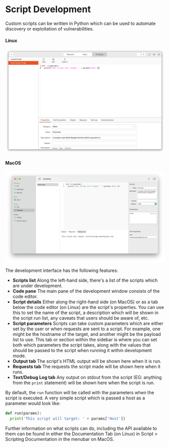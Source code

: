 # Script Development

Custom scripts can be written in Python which can be used to automate discovery or exploitation of vulnerabilities.

<!-- tabs:start -->

#### **Linux**

<picture>
  <source media="(prefers-color-scheme: dark)" srcset="../_media/Linux/Dark/ScriptDevelopment.png">
  <img alt="Script development" src="../_media/Linux/Light/ScriptDevelopment.png">
</picture>

#### **MacOS**

<picture>
  <source media="(prefers-color-scheme: dark)" srcset="../_media/Mac/Dark/ScriptDevelopment.png">
  <img alt="Script development" src="../_media/Mac/Light/ScriptDevelopment.png">
</picture>

<!-- tabs:end -->

The development interface has the following features:
  * **Scripts list** Along the left-hand side, there's a list of the scripts which are under development.
  * **Code pane** The main pane of the development window consists of the code editor.
  * **Script details** Either along the right-hand side (on MacOS) or as a tab below the code editor (on Linux) are the script's properties. You can use this to set the name of the script, a description which will be shown in the script run list, any caveats that users should be aware of, etc.
  * **Script parameters** Scripts can take custom parameters which are either set by the user or when requests are sent to a script. For example, one might be the hostname of the target, and another might be the payload list to use. This tab or section within the sidebar is where you can set both which parameters the script takes, along with the values that should be passed to the script when running it within development mode.
  * **Output tab** The script's HTML output will be shown here when it is run.
  * **Requests tab** The requests the script made will be shown here when it runs.
  * **Text/Debug Log tab** Any output on stdout from the script (EG: anything from the `print` statement) will be shown here when the script is run.

By default, the `run` function will be called with the parameters when the script is executed. A very simple script which is passed a host as a parameter would look like:

```python
def run(params):
  print('This script will target: ' + params['Host'])
```

Further information on what scripts can do, including the API available to them can be found in either the Documentation Tab (on Linux) in Script > Scripting Documentation in the menubar on MacOS.
